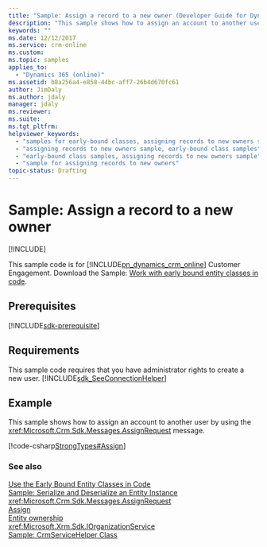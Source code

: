 ```yaml
---
title: "Sample: Assign a record to a new owner (Developer Guide for Dynamics 365 Customer Engagement)| MicrosoftDocs"
description: "This sample shows how to assign an account to another user by using the AssignRequest message"
keywords: ""
ms.date: 12/12/2017
ms.service: crm-online
ms.custom: 
ms.topic: samples
applies_to:
  - "Dynamics 365 (online)"
ms.assetid: b8a256a4-e858-44bc-aff7-26b4d670fc61
author: JimDaly
ms.author: jdaly
manager: jdaly
ms.reviewer: 
ms.suite: 
ms.tgt_pltfrm: 
helpviewer_keywords:
  - "samples for early-bound classes, assigning records to new owners sample"
  - "assigning records to new owners sample, early-bound class samples"
  - "early-bound class samples, assigning records to new owners sample"
  - "sample for assigning records to new owners"
topic-status: Drafting
---
```


# Sample: Assign a record to a new owner

[!INCLUDE[](../../includes/cc_applies_to_update_9_0_0.md)]

This sample code is for [!INCLUDE[pn_dynamics_crm_online](../../includes/pn-dynamics-crm-online.md)] Customer Engagement. Download the Sample: [Work with early bound entity classes in code](https://code.msdn.microsoft.com/Work-with-early-bound-6914f6e7).  

## Prerequisites
[!INCLUDE[sdk-prerequisite](../../includes/sdk-prerequisite.md)]
  
## Requirements  
 This sample code requires that you have administrator rights to create a new user. [!INCLUDE[sdk_SeeConnectionHelper](../../includes/sdk-seeconnectionhelper.md)]  
  
## Example  
 This sample shows how to assign an account to another user by using the <xref:Microsoft.Crm.Sdk.Messages.AssignRequest> message.  
  
 [!code-csharp[StrongTypes#Assign](../../snippets/csharp/CRMV8/strongtypes/cs/assign.cs#assign)]  
  
### See also  
 [Use the Early Bound Entity Classes in Code](use-early-bound-entity-classes-code.md)   
 [Sample: Serialize and Deserialize an Entity Instance](sample-serialize-deserialize-entity-instance.md)   
 <xref:Microsoft.Crm.Sdk.Messages.AssignRequest>   
 [Assign](../introduction-entities.md#assign)   
 [Entity ownership](../introduction-entities.md#entity-ownership)   
 <xref:Microsoft.Xrm.Sdk.IOrganizationService>   
 [Sample: CrmServiceHelper Class](helper-code-serverconnection-class.md)
